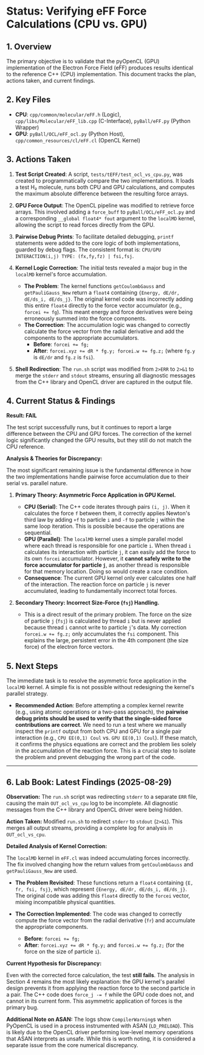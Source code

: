 # Status: Verifying eFF Force Calculations (CPU vs. GPU)

## 1. Overview

The primary objective is to validate that the pyOpenCL (GPU) implementation of the Electron Force Field (eFF) produces results identical to the reference C++ (CPU) implementation. This document tracks the plan, actions taken, and current findings.

## 2. Key Files

*   **CPU**: `cpp/common/molecular/eFF.h` (Logic), `cpp/libs/Molecular/eFF_lib.cpp` (C-Interface), `pyBall/eFF.py` (Python Wrapper)
*   **GPU**: `pyBall/OCL/eFF_ocl.py` (Python Host), `cpp/common_resources/cl/eFF.cl` (OpenCL Kernel)

## 3. Actions Taken

1.  **Test Script Created**: A script, `tests/tEFF/test_ocl_vs_cpu.py`, was created to programmatically compare the two implementations. It loads a test H₂ molecule, runs both CPU and GPU calculations, and computes the maximum absolute difference between the resulting force arrays.

2.  **GPU Force Output**: The OpenCL pipeline was modified to retrieve force arrays. This involved adding a `force_buff` to `pyBall/OCL/eFF_ocl.py` and a corresponding `__global float4* fout` argument to the `localMD` kernel, allowing the script to read forces directly from the GPU.

3.  **Pairwise Debug Prints**: To facilitate detailed debugging, `printf` statements were added to the core logic of both implementations, guarded by debug flags. The consistent format is: `CPU/GPU INTERACTION(i,j) TYPE: (fx,fy,fz) | fsi,fsj`.

4.  **Kernel Logic Correction**: The initial tests revealed a major bug in the `localMD` kernel's force accumulation.
    *   **The Problem**: The kernel functions `getCoulombGauss` and `getPauliGauss_New` return a `float4` containing `{Energy, dE/dr, dE/ds_i, dE/ds_j}`. The original kernel code was incorrectly adding this entire `float4` directly to the force vector accumulator (e.g., `forcei += fg`). This meant energy and force derivatives were being erroneously summed into the force components.
    *   **The Correction**: The accumulation logic was changed to correctly calculate the force vector from the radial derivative and add the components to the appropriate accumulators.
        *   **Before**: `forcei += fg;`
        *   **After**: `forcei.xyz += dR * fg.y; forcei.w += fg.z;` (where `fg.y` is `dE/dr` and `fg.z` is `fsi`).

5.  **Shell Redirection**: The `run.sh` script was modified from `2>ERR` to `2>&1` to merge the `stderr` and `stdout` streams, ensuring all diagnostic messages from the C++ library and OpenCL driver are captured in the output file.

## 4. Current Status & Findings

**Result: FAIL**

The test script successfully runs, but it continues to report a large difference between the CPU and GPU forces. The correction of the kernel logic significantly changed the GPU results, but they still do not match the CPU reference.

**Analysis & Theories for Discrepancy:**

The most significant remaining issue is the fundamental difference in how the two implementations handle pairwise force accumulation due to their serial vs. parallel nature.

1.  **Primary Theory: Asymmetric Force Application in GPU Kernel.**
    *   **CPU (Serial)**: The C++ code iterates through pairs `(i, j)`. When it calculates the force `f` between them, it correctly applies Newton's third law by adding `+f` to particle `i` and `-f` to particle `j` within the same loop iteration. This is possible because the operations are sequential.
    *   **GPU (Parallel)**: The `localMD` kernel uses a simple parallel model where each thread is responsible for one particle `i`. When thread `i` calculates its interaction with particle `j`, it can easily add the force to its own `forcei` accumulator. However, it **cannot safely write to the force accumulator for particle `j`**, as another thread is responsible for that memory location. Doing so would create a race condition.
    *   **Consequence**: The current GPU kernel only ever calculates one half of the interaction. The reaction force on particle `j` is never accumulated, leading to fundamentally incorrect total forces.

2.  **Secondary Theory: Incorrect Size-Force (`fsj`) Handling.**
    *   This is a direct result of the primary problem. The force on the size of particle `j` (`fsj`) is calculated by thread `i` but is never applied because thread `i` cannot write to particle `j`'s data. My correction `forcei.w += fg.z;` only accumulates the `fsi` component. This explains the large, persistent error in the 4th component (the size force) of the electron force vectors.

## 5. Next Steps

The immediate task is to resolve the asymmetric force application in the `localMD` kernel. A simple fix is not possible without redesigning the kernel's parallel strategy.

*   **Recommended Action**: Before attempting a complex kernel rewrite (e.g., using atomic operations or a two-pass approach), the **pairwise debug prints should be used to verify that the single-sided force contributions are correct**. We need to run a test where we manually inspect the `printf` output from both CPU and GPU for a single pair interaction (e.g., `CPU EE(0,1) Coul` vs. `GPU EE(0,1) Coul`). If these match, it confirms the physics equations are correct and the problem lies solely in the accumulation of the reaction force. This is a crucial step to isolate the problem and prevent debugging the wrong part of the code.

---

## 6. Lab Book: Latest Findings (2025-08-29)

**Observation:** The `run.sh` script was redirecting `stderr` to a separate `ERR` file, causing the main `OUT_ocl_vs_cpu` log to be incomplete. All diagnostic messages from the C++ library and OpenCL driver were being hidden.

**Action Taken:** Modified `run.sh` to redirect `stderr` to `stdout` (`2>&1`). This merges all output streams, providing a complete log for analysis in `OUT_ocl_vs_cpu`.

**Detailed Analysis of Kernel Correction:**

The `localMD` kernel in `eFF.cl` was indeed accumulating forces incorrectly. The fix involved changing how the return values from `getCoulombGauss` and `getPauliGauss_New` are used.

*   **The Problem Revisited**: These functions return a `float4` containing `{E, fr, fsi, fsj}`, which represent `{Energy, dE/dr, dE/ds_i, dE/ds_j}`. The original code was adding this `float4` directly to the `forcei` vector, mixing incompatible physical quantities.

*   **The Correction Implemented**: The code was changed to correctly compute the force vector from the radial derivative (`fr`) and accumulate the appropriate components.
    *   **Before**: `forcei += fg;`
    *   **After**: `forcei.xyz += dR * fg.y;` and `forcei.w += fg.z;` (for the force on the size of particle `i`).

**Current Hypothesis for Discrepancy:**

Even with the corrected force calculation, the test **still fails**. The analysis in Section 4 remains the most likely explanation: the GPU kernel's parallel design prevents it from applying the reaction force to the second particle in a pair. The C++ code does `force_j -= f` while the GPU code does not, and cannot in its current form. This asymmetric application of forces is the primary bug.

**Additional Note on ASAN:** The logs show `CompilerWarning`s when PyOpenCL is used in a process instrumented with ASAN (`LD_PRELOAD`). This is likely due to the OpenCL driver performing low-level memory operations that ASAN interprets as unsafe. While this is worth noting, it is considered a separate issue from the core numerical discrepancy.

